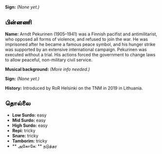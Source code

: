**Sign:** *(None yet.)*

## பின்னணி

**Name:** Arndt Pekurinen (1905–1941) was a Finnish pacifist and antimilitarist,
who opposed all forms of violence, and refused to join the war. He was
imprisoned after he became a famous peace symbol, and his hunger strike was
supported by an extensive international campaign. Pekurinen was executed without
a trial. His actions forced the government to change laws to allow peaceful,
non-military civil service.

**Musical background:** *(More info needed.)*

**Sign:** *(None yet.)*

**History:** Introduced by RoR Helsinki on the TNM in 2019 in Lithuania.

## தொல்லை

* **Low Surdo:** easy
* **Mid Surdo:** easy
* **High Surdo:** easy
* **Repi:** tricky
* **Snare:** tricky
* **Tamborim:** tricky
* ** அகோகே: ** நடுத்தர
